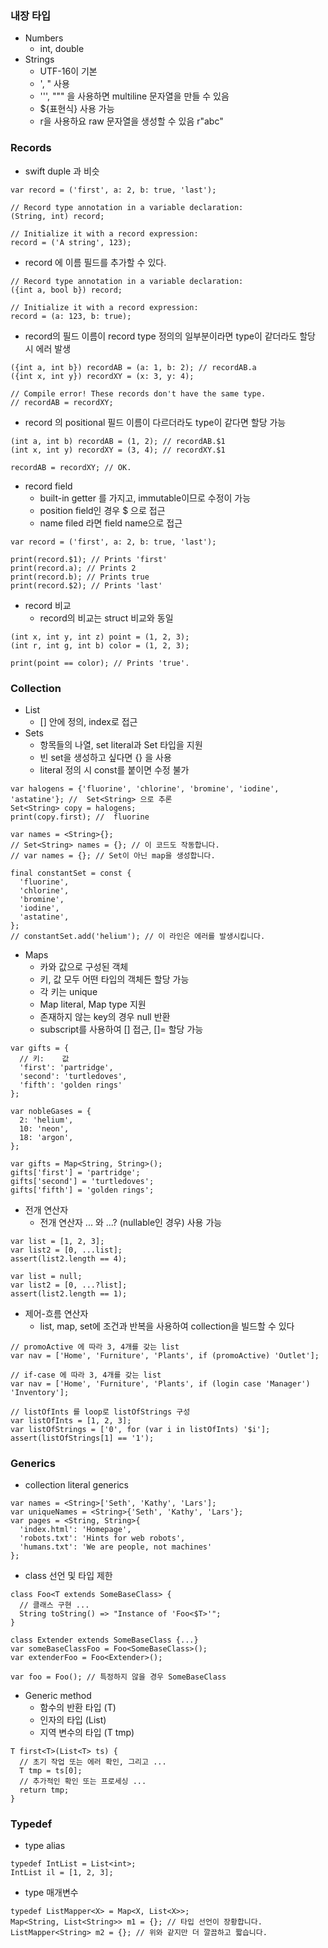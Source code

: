 ### 내장 타입
- Numbers
  - int, double
- Strings
  - UTF-16이 기본
  - ', " 사용
  - ''', """ 을 사용하면 multiline 문자열을 만들 수 있음
  - ${표현식} 사용 가능
  - r을 사용하요 raw 문자열을 생성할 수 있음 r"abc"

### Records
- swift duple 과 비슷
```
var record = ('first', a: 2, b: true, 'last');
```
```
// Record type annotation in a variable declaration:
(String, int) record;

// Initialize it with a record expression:
record = ('A string', 123);
```
- record 에 이름 필드를 추가할 수 있다.
```
// Record type annotation in a variable declaration:
({int a, bool b}) record;

// Initialize it with a record expression:
record = (a: 123, b: true);
```
- record의 필드 이름이 record type 정의의 일부분이라면 type이 같더라도 할당 시 에러 발생
```
({int a, int b}) recordAB = (a: 1, b: 2); // recordAB.a
({int x, int y}) recordXY = (x: 3, y: 4);

// Compile error! These records don't have the same type.
// recordAB = recordXY;
```
- record 의 positional 필드 이름이 다르더라도 type이 같다면 할당 가능
```
(int a, int b) recordAB = (1, 2); // recordAB.$1 
(int x, int y) recordXY = (3, 4); // recordXY.$1

recordAB = recordXY; // OK.
```
- record field
  - built-in getter 를 가지고, immutable이므로 수정이 가능
  - position field인 경우 $<position> 으로 접근
  - name filed 라면 field name으로 접근
```
var record = ('first', a: 2, b: true, 'last');

print(record.$1); // Prints 'first'
print(record.a); // Prints 2
print(record.b); // Prints true
print(record.$2); // Prints 'last'
```
- record 비교
  - record의 비교는 struct 비교와 동일
```
(int x, int y, int z) point = (1, 2, 3);
(int r, int g, int b) color = (1, 2, 3);

print(point == color); // Prints 'true'.
```

### Collection
- List
  - [] 안에 정의, index로 접근
- Sets
  - 항목들의 나열, set literal과 Set 타입을 지원
  - 빈 set을 생성하고 싶다면 {} 을 사용
  - literal 정의 시 const를 붙이면 수정 불가
```
var halogens = {'fluorine', 'chlorine', 'bromine', 'iodine', 'astatine'}; //  Set<String> 으로 추론
Set<String> copy = halogens;
print(copy.first); //  fluorine
```
```
var names = <String>{};
// Set<String> names = {}; // 이 코드도 작동합니다.
// var names = {}; // Set이 아닌 map을 생성합니다.
```
```
final constantSet = const {
  'fluorine',
  'chlorine',
  'bromine',
  'iodine',
  'astatine',
};
// constantSet.add('helium'); // 이 라인은 에러를 발생시킵니다.
```
- Maps
  - 카와 값으로 구성된 객체
  - 키, 값 모두 어떤 타입의 객체든 할당 가능
  - 각 키는 unique
  - Map literal, Map type 지원
  - 존재하지 않는 key의 경우 null 반환
  - subscript를 사용하여 [] 접근, []= 할당 가능
```
var gifts = {
  // 키:    값
  'first': 'partridge',
  'second': 'turtledoves',
  'fifth': 'golden rings'
};

var nobleGases = {
  2: 'helium',
  10: 'neon',
  18: 'argon',
};

var gifts = Map<String, String>();
gifts['first'] = 'partridge';
gifts['second'] = 'turtledoves';
gifts['fifth'] = 'golden rings';
```
- 전개 연산자
  - 전개 연산자 ... 와 ...? (nullable인 경우) 사용 가능
```
var list = [1, 2, 3];
var list2 = [0, ...list];
assert(list2.length == 4);
```  
```
var list = null;
var list2 = [0, ...?list];
assert(list2.length == 1);
```
- 제어-흐름 연산자
  - list, map, set에 조건과 반복을 사용하여 collection을 빌드할 수 있다
```
// promoActive 에 따라 3, 4개를 갖는 list
var nav = ['Home', 'Furniture', 'Plants', if (promoActive) 'Outlet'];

// if-case 에 따라 3, 4개를 갖는 list
var nav = ['Home', 'Furniture', 'Plants', if (login case 'Manager') 'Inventory'];

// listOfInts 를 loop로 listOfStrings 구성
var listOfInts = [1, 2, 3];
var listOfStrings = ['0', for (var i in listOfInts) '$i'];
assert(listOfStrings[1] == '1');
```
### Generics
- collection literal generics
```
var names = <String>['Seth', 'Kathy', 'Lars'];
var uniqueNames = <String>{'Seth', 'Kathy', 'Lars'};
var pages = <String, String>{
  'index.html': 'Homepage',
  'robots.txt': 'Hints for web robots',
  'humans.txt': 'We are people, not machines'
};
```
- class 선언 및 타입 제한
```
class Foo<T extends SomeBaseClass> {
  // 클래스 구현 ...
  String toString() => "Instance of 'Foo<$T>'";
}

class Extender extends SomeBaseClass {...}
var someBaseClassFoo = Foo<SomeBaseClass>();
var extenderFoo = Foo<Extender>();

var foo = Foo(); // 특정하지 않을 경우 SomeBaseClass
```
- Generic method
  - 함수의 반환 타입 (T)
  - 인자의 타입 (List<T>)
  - 지역 변수의 타입 (T tmp)
```
T first<T>(List<T> ts) {
  // 초기 작업 또는 에러 확인, 그리고 ...
  T tmp = ts[0];
  // 추가적인 확인 또는 프로세싱 ...
  return tmp;
}
```

### Typedef
- type alias
```
typedef IntList = List<int>;
IntList il = [1, 2, 3];
```
- type 매개변수
```
typedef ListMapper<X> = Map<X, List<X>>;
Map<String, List<String>> m1 = {}; // 타입 선언이 장황합니다.
ListMapper<String> m2 = {}; // 위와 같지만 더 깔끔하고 짧습니다.
```
